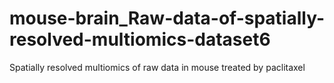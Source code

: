 # mouse-brain_Raw-data-of-spatially-resolved-multiomics-dataset6
Spatially resolved multiomics of raw data in mouse treated by paclitaxel
